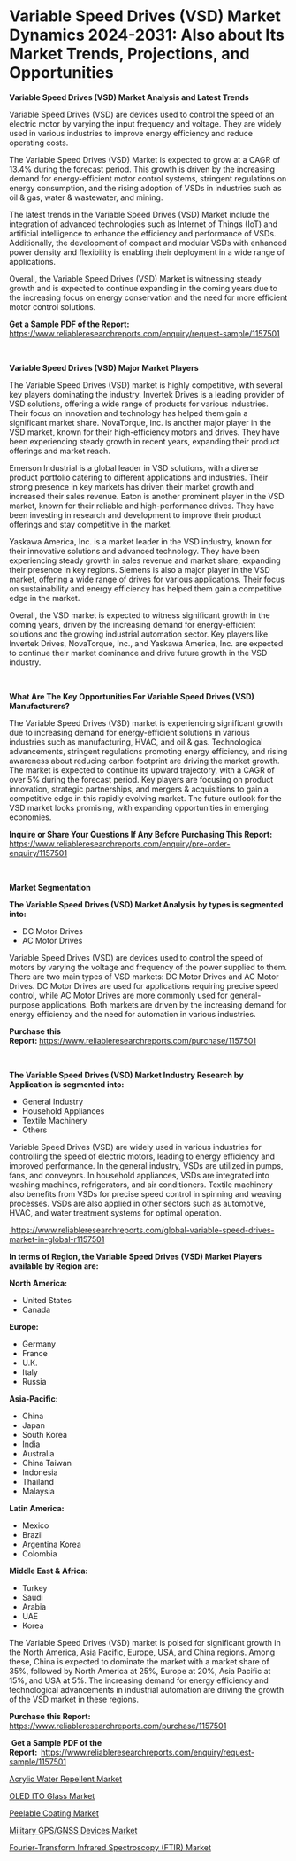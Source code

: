 <p><h1>Variable Speed Drives (VSD) Market Dynamics 2024-2031: Also about Its Market Trends, Projections, and Opportunities</h1></p><p><strong>Variable Speed Drives (VSD) Market Analysis and Latest Trends</strong></p>
<p><p>Variable Speed Drives (VSD) are devices used to control the speed of an electric motor by varying the input frequency and voltage. They are widely used in various industries to improve energy efficiency and reduce operating costs.</p><p>The Variable Speed Drives (VSD) Market is expected to grow at a CAGR of 13.4% during the forecast period. This growth is driven by the increasing demand for energy-efficient motor control systems, stringent regulations on energy consumption, and the rising adoption of VSDs in industries such as oil & gas, water & wastewater, and mining.</p><p>The latest trends in the Variable Speed Drives (VSD) Market include the integration of advanced technologies such as Internet of Things (IoT) and artificial intelligence to enhance the efficiency and performance of VSDs. Additionally, the development of compact and modular VSDs with enhanced power density and flexibility is enabling their deployment in a wide range of applications.</p><p>Overall, the Variable Speed Drives (VSD) Market is witnessing steady growth and is expected to continue expanding in the coming years due to the increasing focus on energy conservation and the need for more efficient motor control solutions.</p></p>
<p><strong>Get a Sample PDF of the Report:&nbsp;</strong> <a href="https://www.reliableresearchreports.com/enquiry/request-sample/1157501">https://www.reliableresearchreports.com/enquiry/request-sample/1157501</a></p>
<p>&nbsp;</p>
<p><strong>Variable Speed Drives (VSD) Major Market Players</strong></p>
<p><p>The Variable Speed Drives (VSD) market is highly competitive, with several key players dominating the industry. Invertek Drives is a leading provider of VSD solutions, offering a wide range of products for various industries. Their focus on innovation and technology has helped them gain a significant market share. NovaTorque, Inc. is another major player in the VSD market, known for their high-efficiency motors and drives. They have been experiencing steady growth in recent years, expanding their product offerings and market reach.</p><p>Emerson Industrial is a global leader in VSD solutions, with a diverse product portfolio catering to different applications and industries. Their strong presence in key markets has driven their market growth and increased their sales revenue. Eaton is another prominent player in the VSD market, known for their reliable and high-performance drives. They have been investing in research and development to improve their product offerings and stay competitive in the market.</p><p>Yaskawa America, Inc. is a market leader in the VSD industry, known for their innovative solutions and advanced technology. They have been experiencing steady growth in sales revenue and market share, expanding their presence in key regions. Siemens is also a major player in the VSD market, offering a wide range of drives for various applications. Their focus on sustainability and energy efficiency has helped them gain a competitive edge in the market.</p><p>Overall, the VSD market is expected to witness significant growth in the coming years, driven by the increasing demand for energy-efficient solutions and the growing industrial automation sector. Key players like Invertek Drives, NovaTorque, Inc., and Yaskawa America, Inc. are expected to continue their market dominance and drive future growth in the VSD industry.</p></p>
<p>&nbsp;</p>
<p><strong>What Are The Key Opportunities For Variable Speed Drives (VSD) Manufacturers?</strong></p>
<p><p>The Variable Speed Drives (VSD) market is experiencing significant growth due to increasing demand for energy-efficient solutions in various industries such as manufacturing, HVAC, and oil & gas. Technological advancements, stringent regulations promoting energy efficiency, and rising awareness about reducing carbon footprint are driving the market growth. The market is expected to continue its upward trajectory, with a CAGR of over 5% during the forecast period. Key players are focusing on product innovation, strategic partnerships, and mergers & acquisitions to gain a competitive edge in this rapidly evolving market. The future outlook for the VSD market looks promising, with expanding opportunities in emerging economies.</p></p>
<p><strong>Inquire or Share Your Questions If Any Before Purchasing This Report:</strong> <a href="https://www.reliableresearchreports.com/enquiry/pre-order-enquiry/1157501">https://www.reliableresearchreports.com/enquiry/pre-order-enquiry/1157501</a></p>
<p>&nbsp;</p>
<p><strong>Market Segmentation</strong></p>
<p><strong>The Variable Speed Drives (VSD) Market Analysis by types is segmented into:</strong></p>
<p><ul><li>DC Motor Drives</li><li>AC Motor Drives</li></ul></p>
<p><p>Variable Speed Drives (VSD) are devices used to control the speed of motors by varying the voltage and frequency of the power supplied to them. There are two main types of VSD markets: DC Motor Drives and AC Motor Drives. DC Motor Drives are used for applications requiring precise speed control, while AC Motor Drives are more commonly used for general-purpose applications. Both markets are driven by the increasing demand for energy efficiency and the need for automation in various industries.</p></p>
<p><strong>Purchase this Report:&nbsp;</strong><a href="https://www.reliableresearchreports.com/purchase/1157501">https://www.reliableresearchreports.com/purchase/1157501</a></p>
<p>&nbsp;</p>
<p><strong>The Variable Speed Drives (VSD) Market Industry Research by Application is segmented into:</strong></p>
<p><ul><li>General Industry</li><li>Household Appliances</li><li>Textile Machinery</li><li>Others</li></ul></p>
<p><p>Variable Speed Drives (VSD) are widely used in various industries for controlling the speed of electric motors, leading to energy efficiency and improved performance. In the general industry, VSDs are utilized in pumps, fans, and conveyors. In household appliances, VSDs are integrated into washing machines, refrigerators, and air conditioners. Textile machinery also benefits from VSDs for precise speed control in spinning and weaving processes. VSDs are also applied in other sectors such as automotive, HVAC, and water treatment systems for optimal operation.</p></p>
<p><a href="https://www.reliableresearchreports.com/global-variable-speed-drives-market-in-global-r1157501">&nbsp;https://www.reliableresearchreports.com/global-variable-speed-drives-market-in-global-r1157501</a></p>
<p><strong>In terms of Region, the Variable Speed Drives (VSD) Market Players available by Region are:</strong></p>
<p>
    <p> <strong> North America: </strong>
        <ul>
            <li>United States</li>
            <li>Canada</li>
        </ul>
        </p> 
    <p> <strong> Europe: </strong>
        <ul>
            <li>Germany</li>
            <li>France</li>
            <li>U.K.</li>
            <li>Italy</li>
            <li>Russia</li>
        </ul>
        </p> 
    <p> <strong> Asia-Pacific: </strong>
        <ul>
            <li>China</li>
            <li>Japan</li>
            <li>South Korea</li>
            <li>India</li>
            <li>Australia</li>
            <li>China Taiwan</li>
            <li>Indonesia</li>
            <li>Thailand</li>
            <li>Malaysia</li>
        </ul>
        </p> 
    <p> <strong> Latin America: </strong>
        <ul>
            <li>Mexico</li>
            <li>Brazil</li>
            <li>Argentina Korea</li>
            <li>Colombia</li>
        </ul>
        </p> 
    <p> <strong> Middle East & Africa: </strong>
        <ul>
            <li>Turkey</li>
            <li>Saudi</li>
            <li>Arabia</li>
            <li>UAE</li>
            <li>Korea</li>
        </ul>
    </p>
    </p>
<p><p>The Variable Speed Drives (VSD) market is poised for significant growth in the North America, Asia Pacific, Europe, USA, and China regions. Among these, China is expected to dominate the market with a market share of 35%, followed by North America at 25%, Europe at 20%, Asia Pacific at 15%, and USA at 5%. The increasing demand for energy efficiency and technological advancements in industrial automation are driving the growth of the VSD market in these regions.</p></p>
<p><strong>Purchase this Report: </strong><a href="https://www.reliableresearchreports.com/purchase/1157501">https://www.reliableresearchreports.com/purchase/1157501</a></p>
<p>&nbsp;<strong>Get a Sample PDF of the Report:&nbsp;&nbsp;</strong><a href="https://www.reliableresearchreports.com/enquiry/request-sample/1157501">https://www.reliableresearchreports.com/enquiry/request-sample/1157501</a></p>
<p><strong></strong></p>
<p><p><a href="https://www.linkedin.com/pulse/acrylic-water-repellent-market-furnish-information-size-share-y8fuf?trackingId=ovx9Pd0bMD7HeyZDS4eiYg%3D%3D">Acrylic Water Repellent Market</a></p><p><a href="https://www.linkedin.com/pulse/oled-ito-glass-market-furnish-information-size-share-dynamics-9sadf?trackingId=kXarDcNwr%2B0BlUzmyqFF1Q%3D%3D">OLED ITO Glass Market</a></p><p><a href="https://issuu.com/reportprime-2/docs/peelable-coating-market-size-2030.pptx">Peelable Coating Market</a></p><p><a href="https://github.com/jaidynmorantestelletmjzya/Market-Research-Report-List-2/blob/main/military-gpsgnss-devices-market.md">Military GPS/GNSS Devices Market</a></p><p><a href="https://github.com/ruddyyedelwadw/Market-Research-Report-List-2/blob/main/fourier-transform-infrared-spectroscopy-ftir-market.md">Fourier-Transform Infrared Spectroscopy (FTIR) Market</a></p></p>